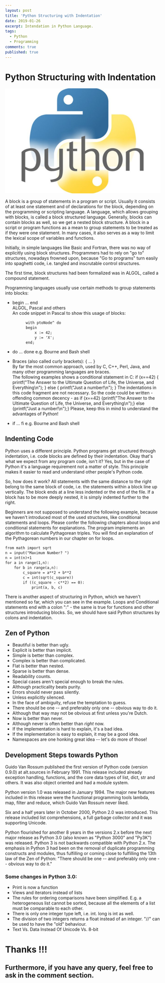 ```yaml
---
layout: post
title: 'Python Structuring with Indentation'
date: 2019-01-26
excerpt: Intendation in Python Language.
tags:
  - Python
  - Programming
comments: true
published: true
---
```

# Python Structuring with Indentation

![](../img/pythonlogo.jpg)
<br>

A block is a group of statements in a program or script. Usually it consists of at least one statement and of declarations for the block, depending on the programming or scripting language. A language, which allows grouping with blocks, is called a block structured language. Generally, blocks can contain blocks as well, so we get a nested block structure. A block in a script or program functions as a mean to group statements to be treated as if they were one statement. In many cases, it also serves as a way to limit the lexical scope of variables and functions.

Initially, in simple languages like Basic and Fortran, there was no way of explicitly using block structures. Programmers had to rely on "go to" structures, nowadays frowned upon, because "Go to programs" turn easily into spaghetti code, i.e. tangled and inscrutable control structures.

The first time, block structures had been formalized was in ALGOL, called a compound statement.

Programming languages usually use certain methods to group statements into blocks:
- begin ... end<br>
  ALGOL, Pascal and others<br>
  An code snippet in Pascal to show this usage of blocks:

            with ptoNode^ do
            begin
                x := 42;
                y := 'X';
            end;

- do ... done
e.g. Bourne and Bash shell
- Braces (also called curly brackets): { ... }<br>
By far the most common approach, used by C, C++, Perl, Java, and many other programming languages are braces.<br>
The following examples shows a conditional statement in C:
        if (x==42) {
            printf("The Answer to the Ultimate Question of Life, the Universe, and Everything\n");
        } else {
            printf("Just a number!\n");
        }
The indentations in this code fragment are not necessary. So the code could be written - offending common decency - as
      if (x==42) {printf("The  Answer to the Ultimate Question of Life, the Universe, and Everything\n");} else {printf("Just a number!\n");}
Please, keep this in mind to understand the advantages of Python!
- if ... fi
e.g. Bourne and Bash shell

## Indenting Code

Python uses a different principle. Python programs get structured through indentation, i.e. code blocks are defined by their indentation. Okay that's what we expect from any program code, isn't it? Yes, but in the case of Python it's a language requirement not a matter of style. This principle makes it easier to read and understand other people's Python code.

So, how does it work? All statements with the same distance to the right belong to the same block of code, i.e. the statements within a block line up vertically. The block ends at a line less indented or the end of the file. If a block has to be more deeply nested, it is simply indented further to the right.

Beginners are not supposed to understand the following example, because we haven't introduced most of the used structures, like conditional statements and loops. Please confer the following chapters about loops and conditional statements for explanations.
The program implements an algorithm to calculate Pythagorean triples. You will find an explanation of the Pythagorean numbers in our chapter on for loops.

    from math import sqrt
    n = input("Maximum Number? ")
    n = int(n)+1
    for a in range(1,n):
        for b in range(a,n):
            c_square = a**2 + b**2
            c = int(sqrt(c_square))
            if ((c_square - c**2) == 0):
                print(a, b, c)

There is another aspect of structuring in Python, which we haven't mentioned so far, which you can see in the example. Loops and Conditional statements end with a colon ":" - the same is true for functions and other structures introducing blocks. So, we should have said Python structures by colons and indentation.

## Zen of Python

- Beautiful is better than ugly.
- Explicit is better than implicit.
- Simple is better than complex.
- Complex is better than complicated.
- Flat is better than nested.
- Sparse is better than dense.
- Readability counts.
- Special cases aren't special enough to break the rules.
- Although practicality beats purity.
- Errors should never pass silently.
- Unless explicitly silenced.
- In the face of ambiguity, refuse the temptation to guess.
- There should be one -- and preferably only one -- obvious way to do it.
- Although that way may not be obvious at first unless you're Dutch.
- Now is better than never.
- Although never is often better than *right* now.
- If the implementation is hard to explain, it's a bad idea.
- If the implementation is easy to explain, it may be a good idea.
- Namespaces are one honking great idea -- let's do more of those!

## Development Steps towards Python

Guido Van Rossum published the first version of Python code (version 0.9.0) at alt.sources in February 1991. This release included already exception handling, functions, and the core data types of list, dict, str and others. It was also object oriented and had a module system.

Python version 1.0 was released in January 1994. The major new features included in this release were the functional programming tools lambda, map, filter and reduce, which Guido Van Rossum never liked.

Six and a half years later in October 2000, Python 2.0 was introduced. This release included list comprehensions, a full garbage collector and it was supporting Unicode.

Python flourished for another 8 years in the versions 2.x before the next major release as Python 3.0 (also known as "Python 3000" and "Py3K") was released. Python 3 is not backwards compatible with Python 2.x. The emphasis in Python 3 had been on the removal of duplicate programming constructs and modules, thus fulfilling or coming close to fulfilling the 13th law of the Zen of Python: "There should be one -- and preferably only one -- obvious way to do it."

### Some changes in Python 3.0:

- Print is now a function
- Views and iterators instead of lists
- The rules for ordering comparisons have been simplified. E.g. a heterogeneous list cannot be sorted, because all the elements of a list must be comparable to each other.
- There is only one integer type left, i.e. int. long is int as well.
- The division of two integers returns a float instead of an integer. "//" can be used to have the "old" behaviour.
- Text Vs. Data Instead Of Unicode Vs. 8-bit

# Thanks !!!

## Furthermore, if you have any query, feel free to ask in the comment section.
